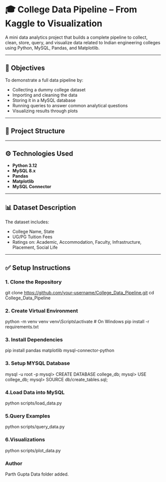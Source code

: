 # 🎓 College Data Pipeline – From Kaggle to Visualization

A mini data analytics project that builds a complete pipeline to collect, clean, store, query, and visualize data related to Indian engineering colleges using Python, MySQL, Pandas, and Matplotlib.

---

## 📌 Objectives

To demonstrate a full data pipeline by:

- Collecting a dummy college dataset
- Importing and cleaning the data
- Storing it in a MySQL database
- Running queries to answer common analytical questions
- Visualizing results through plots

---

## 📁 Project Structure

---

## ⚙️ Technologies Used

- **Python 3.12**
- **MySQL 8.x**
- **Pandas**
- **Matplotlib**
- **MySQL Connector**

---

## 📊 Dataset Description

The dataset includes:

- College Name, State
- UG/PG Tuition Fees
- Ratings on: Academic, Accommodation, Faculty, Infrastructure, Placement, Social Life

---

## ✅ Setup Instructions

### 1. Clone the Repository

git clone https://github.com/your-username/College_Data_Pipeline.git
cd College_Data_Pipeline

### 2. Create Virtual Environment

python -m venv venv
venv\Scripts\activate # On Windows
pip install -r requirements.txt

### 3. Install Dependencies

pip install pandas matplotlib mysql-connector-python

### 3. Setup MYSQL Database

mysql -u root -p
mysql> CREATE DATABASE college_db;
mysql> USE college_db;
mysql> SOURCE db/create_tables.sql;

### 4.Load Data into MySQL

python scripts/load_data.py

### 5.Query Examples

python scripts/query_data.py

### 6.Visualizations

python scripts/plot_data.py

### Author

Parth Gupta
D a t a   f o l d e r   a d d e d .  
 